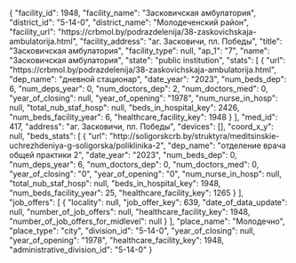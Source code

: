 {
    "facility_id": 1948,
    "facility_name": "Засковичская амбулатория",
    "district_id": "5-14-0",
    "district_name": "Молодеченский район",
    "facility_url": "https:\/\/crbmol.by\/podrazdelenija\/38-zaskovichskaja-ambulatorija.html",
    "facility_address": "аг. Засковичи, пл. Победы",
    "title": "Засковичская амбулатория",
    "facility_type": null,
    "ap_1": "7",
    "name": "Засковичская амбулатория",
    "state": "public institution",
    "stats": [
        {
            "url": "https:\/\/crbmol.by\/podrazdelenija\/38-zaskovichskaja-ambulatorija.html",
            "dep_name": "дневной стационар",
            "date_year": "2023",
            "num_beds_dep": 6,
            "num_deps_year": 0,
            "num_doctors_dep": 2,
            "num_doctors_med": 0,
            "year_of_closing": null,
            "year_of_opening": "1978",
            "num_nurse_in_hosp": null,
            "total_nub_staf_hosp": null,
            "beds_in_hospital_key": 2426,
            "num_beds_facility_year": 6,
            "healthcare_facility_key": 1948
        }
    ],
    "med_id": 417,
    "address": "аг. Засковичи, пл. Победы",
    "devices": [],
    "coord_x_y": null,
    "beds_stats": [
        {
            "url": "http:\/\/soligorskcrb.by\/struktyra\/meditsinskie-uchrezhdeniya-g-soligorska\/poliklinika-2",
            "dep_name": "отделение врача общей практики 2",
            "date_year": "2023",
            "num_beds_dep": 0,
            "num_deps_year": 6,
            "num_doctors_dep": 0,
            "num_doctors_med": 0,
            "year_of_closing": "0",
            "year_of_opening": "0",
            "num_nurse_in_hosp": null,
            "total_nub_staf_hosp": null,
            "beds_in_hospital_key": 1948,
            "num_beds_facility_year": 25,
            "healthcare_facility_key": 1265
        }
    ],
    "job_offers": [
        {
            "locality": null,
            "job_offer_key": 639,
            "date_of_data_update": null,
            "number_of_job_offers": null,
            "healthcare_facility_key": 1948,
            "number_of_job_offers_for_midlevel": null
        }
    ],
    "place_name": "Молодечно",
    "place_type": "city",
    "division_id": "5-14-0",
    "year_of_closing": null,
    "year_of_opening": "1978",
    "healthcare_facility_key": 1948,
    "administrative_division_id": "5-14-0"
}